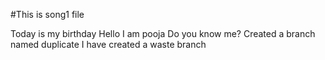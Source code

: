 #This is song1 file

Today is my birthday
Hello I am pooja
Do you know me?
Created a branch named duplicate 
I have created a waste branch
